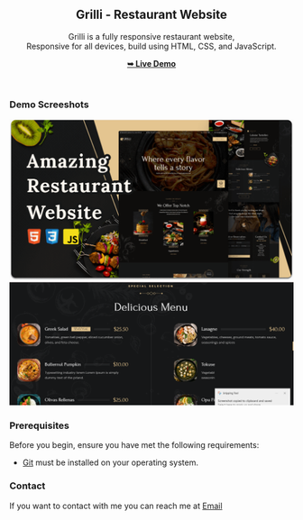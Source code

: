 <div align="center">
 
 <h2 align="center">Grilli - Restaurant Website</h2>

  Grilli is a fully responsive restaurant website, <br />Responsive for all devices, build using HTML, CSS, and JavaScript.

  <a href="https://ankitab78.github.io/Responsive-Resturant-Website/"><strong>➥ Live Demo</strong></a>

</div>

<br />

### Demo Screeshots

![Grilli Desktop Demo](./readme-images/desktop.png "Desktop Demo")
![Grilli Desktop Demo](./readme-images/res.png "Desktop Demo")


### Prerequisites

Before you begin, ensure you have met the following requirements:

* [Git](https://git-scm.com/downloads "Download Git") must be installed on your operating system.



### Contact

If you want to contact with me you can reach me at [Email](ankitab7839@gmail.com)

